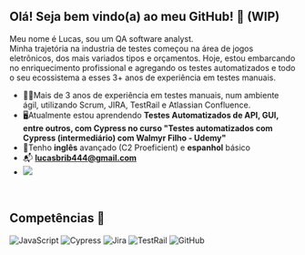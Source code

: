 ## Olá! Seja bem vindo(a) ao meu GitHub! :mag_right: (WIP)
 Meu nome é Lucas, sou um QA software analyst. <br>
 Minha trajetória na industria de testes começou na área de jogos eletrônicos, dos mais variados tipos e orçamentos. Hoje, estou embarcando no enriquecimento profissional e agregando os testes automatizados e todo o seu ecossistema a esses 3+ anos de experiência em testes manuais.

- :office_worker:Mais de 3 anos de experiência em testes manuais, num ambiente ágil, utilizando Scrum, JIRA, TestRail e Atlassian Confluence.
- :desktop_computer:Atualmente estou aprendendo **Testes Automatizados de API, GUI, entre outros, com Cypress no curso "Testes automatizados com Cypress (intermediário)
 com Walmyr Filho - Udemy"**
- :open_book:Tenho **inglês** avançado (C2 Proeficient) e **espanhol** básico
- :mailbox_with_mail: **lucasbrib444@gmail.com**
- <a href="https://www.linkedin.com/in/marco-lucas/" target="_blank"><img src="https://img.shields.io/badge/-LinkedIn-%230077B5?style=for-the-badge&logo=linkedin&logoColor=white" target="_blank"></a>
<br>

## Competências :monocle_face:
![JavaScript](https://img.shields.io/badge/JavaScript-323330?style=for-the-badge&logo=javascript&logoColor=F7DF1E)
![Cypress](https://img.shields.io/badge/Cypress-17202C?style=for-the-badge&logo=cypress&logoColor=white)
![Jira](https://img.shields.io/badge/Jira-0052CC?style=for-the-badge&logo=Jira&logoColor=white)
![TestRail](https://img.shields.io/badge/TestRail-65C179.svg?style=for-the-badge&logo=TestRail&logoColor=white)
![GitHub](https://img.shields.io/badge/GitHub-100000?style=for-the-badge&logo=github&logoColor=white)

<br>
